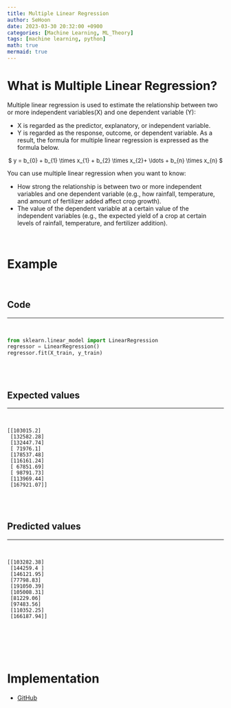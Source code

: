 ```yaml
---
title: Multiple Linear Regression
author: SeHoon
date: 2023-03-30 20:32:00 +0900
categories: [Machine Learning, ML_Theory]
tags: [machine learning, python]
math: true
mermaid: true
---
```


# What is Multiple Linear Regression?
Multiple linear regression is used to estimate the relationship between two or more independent variables(X) and one dependent variable (Y): <br>
+ X is regarded as the predictor, explanatory, or independent variable.
+ Y is regarded as the response, outcome, or dependent variable.
As a result, the formula for multiple linear regression is expressed as the formula below.<br>
<center>
<font size="2">

$ y = b_{0} + b_{1} \times x_{1} + b_{2} \times x_{2}+ \ldots + b_{n} \times x_{n} $

</font>
</center>
You can use multiple linear regression when you want to know:<br>

+ How strong the relationship is between two or more independent variables and one dependent variable (e.g., how rainfall, temperature, and amount of fertilizer added affect crop growth).<br>
+ The value of the dependent variable at a certain value of the independent variables (e.g., the expected yield of a crop at certain levels of rainfall, temperature, and fertilizer addition).<br>
<br>

# Example<br>
<br>

## Code
---
<br>

```py
from sklearn.linear_model import LinearRegression
regressor = LinearRegression()
regressor.fit(X_train, y_train)
```
<br>
<br>

## Expected values
---
<br>

```
[[103015.2]
 [132582.28]
 [132447.74]
 [ 71976.1]
 [178537.48]
 [116161.24]
 [ 67851.69]
 [ 98791.73]
 [113969.44]
 [167921.07]]
```
<br>
<br>

## Predicted values
---
<br>

```
[[103282.38]
 [144259.4 ]
 [146121.95]
 [77798.83]
 [191050.39]
 [105008.31]
 [81229.06]
 [97483.56]
 [110352.25]
 [166187.94]]
```

<br><br><br><br>

# Implementation

+ [GitHub](https://github.com/csh970605/Machine-LearningA-Z/tree/main/Part%202%20-%20Regression/Section%205%20-%20Multiple%20Linear%20Regression/Python)